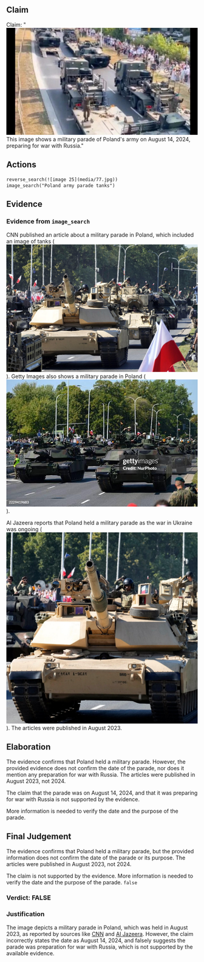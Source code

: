 ## Claim
Claim: "![image 25](media/77.jpg) This image shows a military parade of Poland's army on August 14, 2024, preparing for war with Russia."

## Actions
```
reverse_search(![image 25](media/77.jpg))
image_search("Poland army parade tanks")
```

## Evidence
### Evidence from `image_search`
CNN published an article about a military parade in Poland, which included an image of tanks (![image 7358](media/2025-08-29_23-32-1756510339-602684.jpg)). Getty Images also shows a military parade in Poland (![image 7359](media/2025-08-29_23-32-1756510340-045475.jpg)).

Al Jazeera reports that Poland held a military parade as the war in Ukraine was ongoing (![image 7360](media/2025-08-29_23-32-1756510340-346333.jpg)).
The articles were published in August 2023.


## Elaboration
The evidence confirms that Poland held a military parade. However, the provided evidence does not confirm the date of the parade, nor does it mention any preparation for war with Russia. The articles were published in August 2023, not 2024.

The claim that the parade was on August 14, 2024, and that it was preparing for war with Russia is not supported by the evidence.

More information is needed to verify the date and the purpose of the parade.


## Final Judgement
The evidence confirms that Poland held a military parade, but the provided information does not confirm the date of the parade or its purpose. The articles were published in August 2023, not 2024.

The claim is not supported by the evidence. More information is needed to verify the date and the purpose of the parade. `false`


### Verdict: FALSE

### Justification
The image depicts a military parade in Poland, which was held in August 2023, as reported by sources like [CNN](https://www.cnn.com/) and [Al Jazeera](https://www.aljazeera.com/). However, the claim incorrectly states the date as August 14, 2024, and falsely suggests the parade was preparation for war with Russia, which is not supported by the available evidence.
